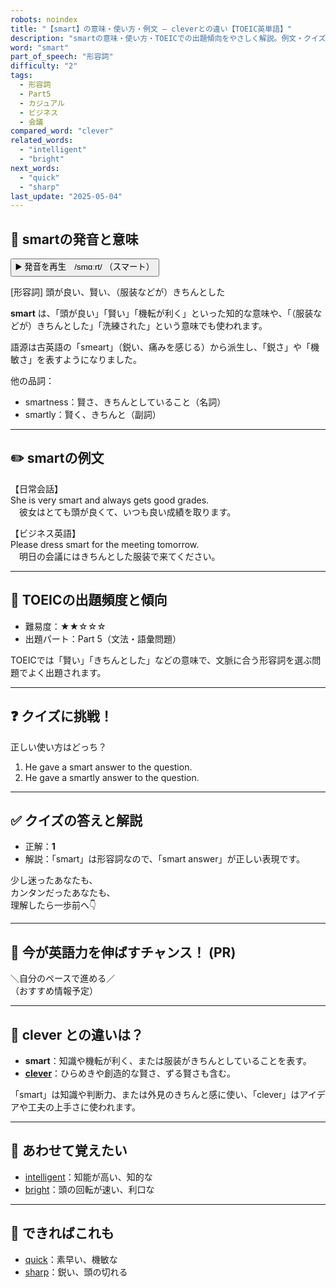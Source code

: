 ```yaml
---
robots: noindex
title: "【smart】の意味・使い方・例文 ― cleverとの違い【TOEIC英単語】"
description: "smartの意味・使い方・TOEICでの出題傾向をやさしく解説。例文・クイズ付きでcleverとの違いもわかりやすく学べます。"
word: "smart"
part_of_speech: "形容詞"
difficulty: "2"
tags:
  - 形容詞
  - Part5
  - カジュアル
  - ビジネス
  - 会議
compared_word: "clever"
related_words:
  - "intelligent"
  - "bright"
next_words:
  - "quick"
  - "sharp"
last_update: "2025-05-04"
---
```


## 🔰 smartの発音と意味

<button class="play-audio" onclick="playTTS('smart')">
  <span class="play-audio-main">
    ▶️ 発音を再生　/smɑːrt/
  </span>
  <span class="play-audio-sub">
    （スマート）
  </span>
</button>

[形容詞] 頭が良い、賢い、（服装などが）きちんとした

**smart** は、「頭が良い」「賢い」「機転が利く」といった知的な意味や、「（服装などが）きちんとした」「洗練された」という意味でも使われます。

語源は古英語の「smeart」（鋭い、痛みを感じる）から派生し、「鋭さ」や「機敏さ」を表すようになりました。

他の品詞：  
- smartness：賢さ、きちんとしていること（名詞）
- smartly：賢く、きちんと（副詞）

---

## ✏️ smartの例文

【日常会話】  
She is very smart and always gets good grades.  
　彼女はとても頭が良くて、いつも良い成績を取ります。

【ビジネス英語】  
Please dress smart for the meeting tomorrow.  
　明日の会議にはきちんとした服装で来てください。

---

## 🎯 TOEICの出題頻度と傾向

- 難易度：★★☆☆☆
- 出題パート：Part 5（文法・語彙問題）

TOEICでは「賢い」「きちんとした」などの意味で、文脈に合う形容詞を選ぶ問題でよく出題されます。

---

## ❓ クイズに挑戦！

正しい使い方はどっち？

1. He gave a smart answer to the question.  
2. He gave a smartly answer to the question.

---

## ✅ クイズの答えと解説

- 正解：**1**
- 解説：「smart」は形容詞なので、「smart answer」が正しい表現です。

少し迷ったあなたも、  
カンタンだったあなたも、  
理解したら一歩前へ👇️

---

## 🚀 今が英語力を伸ばすチャンス！ (PR)

<div class="info-center">
＼自分のペースで進める／<br>  
（おすすめ情報予定）
</div>

---

## 🤔  clever との違いは？

- **smart**：知識や機転が利く、または服装がきちんとしていることを表す。
- **[clever](/word/clever)**：ひらめきや創造的な賢さ、ずる賢さも含む。

「smart」は知識や判断力、または外見のきちんと感に使い、「clever」はアイデアや工夫の上手さに使われます。

---

## 🧩 あわせて覚えたい

- [intelligent](/word/intelligent)：知能が高い、知的な
- [bright](/word/bright)：頭の回転が速い、利口な

---

## 📖 できればこれも

- [quick](/word/quick)：素早い、機敏な
- [sharp](/word/sharp)：鋭い、頭の切れる

<!-- cvid: aid40_bid43 -->

